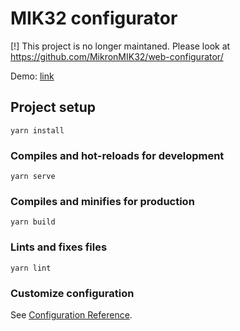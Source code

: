 # MIK32 configurator

[!] This project is no longer maintaned.
Please look at https://github.com/MikronMIK32/web-configurator/

Demo: [link](https://iamcsharper.github.io/dist/)

## Project setup
```
yarn install
```

### Compiles and hot-reloads for development
```
yarn serve
```

### Compiles and minifies for production
```
yarn build
```

### Lints and fixes files
```
yarn lint
```

### Customize configuration
See [Configuration Reference](https://cli.vuejs.org/config/).
